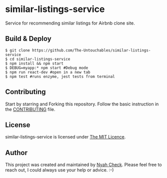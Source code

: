 # similar-listings-service

Service for recommending similar listings for Airbnb clone site.

## Build & Deploy

```
$ git clone https://github.com/The-Untouchables/similar-listings-service
$ cd similar-listings-service
$ npm install && npm start
$ DEBUG=myapp:* npm start #Debug mode
$ npm run react-dev #open in a new tab
$ npm test #runs enzyme, jest tests from terminal
```

## Contributing

Start by starring and Forking this repository. Follow the basic instruction in the [CONTRIBUTING](CONTRIBUTING.md) file.

## License

similar-listings-service is licensed under [The MIT Licence](LICENSE.md).

## Author
This project was created and maintained by [Nyah Check](https://twitter.com/nyah_check). Please feel free to reach out, I could always use your help or advice. :-)